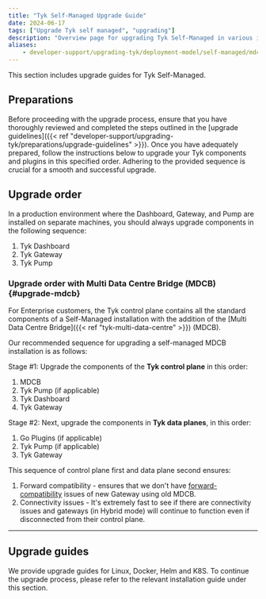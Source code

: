 ```yaml
---
title: "Tyk Self-Managed Upgrade Guide"
date: 2024-06-17
tags: ["Upgrade Tyk self managed", "upgrading"]
description: "Overview page for upgrading Tyk Self-Managed in various installation types"
aliases:
    - developer-support/upgrading-tyk/deployment-model/self-managed/mdcb
---
```


This section includes upgrade guides for Tyk Self-Managed.

## Preparations
Before proceeding with the upgrade process, ensure that you have thoroughly reviewed and completed the steps outlined in
the [upgrade guidelines]({{< ref "developer-support/upgrading-tyk/preparations/upgrade-guidelines" >}}).
Once you have adequately prepared, follow the instructions below to upgrade your Tyk components and plugins in this
specified order. Adhering to the provided sequence is crucial for a smooth and successful upgrade.

## Upgrade order
In a production environment where the Dashboard, Gateway, and Pump are installed on separate machines, you should always
upgrade components in the following sequence:

1. Tyk Dashboard
2. Tyk Gateway
3. Tyk Pump


### Upgrade order with Multi Data Centre Bridge (MDCB) {#upgrade-mdcb}
For Enterprise customers, the Tyk control plane contains all the standard components of a Self-Managed installation with
the addition of the [Multi Data Centre Bridge]({{< ref "tyk-multi-data-centre" >}}) (MDCB).

Our recommended sequence for upgrading a self-managed MDCB installation is as follows:

Stage #1: Upgrade the components of the **Tyk control plane** in this order:

1. MDCB
2. Tyk Pump (if applicable)
3. Tyk Dashboard
4. Tyk Gateway

Stage #2: Next, upgrade the components in **Tyk data planes**, in this order:

1. Go Plugins (if applicable)
2. Tyk Pump (if applicable)
3. Tyk Gateway

This sequence of control plane first and data plane second ensures:
1. Forward compatibility - ensures that we don't have [forward-compatibility](https://en.wikipedia.org/wiki/Forward_compatibility#:~:text=Forward%20compatibility%20for%20the%20older,format%20of%20the%20older%20system.)
issues of new Gateway using old MDCB.
2. Connectivity issues - It's extremely fast to see if there are connectivity issues and gateways (in Hybrid mode) will
continue to function even if disconnected from their control plane.

---

## Upgrade guides
We provide upgrade guides for Linux, Docker, Helm and K8S. To continue the upgrade process, please refer to the relevant
installation guide under this section.

